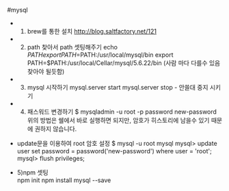 #mysql
* 1) brew를 통한 설치  http://blog.saltfactory.net/121

* 2) path 찾아서 path 셋팅해주기 
echo $PATH
export PATH=$PATH:/usr/local/mysql/bin
export PATH=$PATH:/usr/local/Cellar/mysql/5.6.22/bin 
(사람 마다 다를수 있음 찾아야 될듯함) 

* 3) mysql 시작하기
mysql.server start
mysql.server stop  - 안쓸대 중지 시키기

* 4) 패스워드 변경하기
$ mysqladmin -u root -p password new-password
위의 방법은 쉘에서 바로 실행하면 되지만, 암호가 히스토리에 남을수 있기 때문에 권하지 않습니다.

* update문을 이용하여 root 암호 설정
 $ mysql -u root mysql
 mysql> update user set password = password('new-password') where user = 'root';
 mysql> flush privileges;

* 5)npm 셋팅   
 npm init 
 npm install mysql --save 
